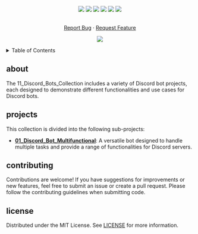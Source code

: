 <!--   my-icons -->
<p align="center">
</a>
    <a href="https://github.com/Pr0xyG33k/11_Discord_Bots_Collection"><img src="https://img.shields.io/badge/status-update-greengreen.svg?style=for-the-badge"></a>
    <a href="https://github.com/Pr0xyG33k/11_Discord_Bots_Collection/graphs/contributors"><img src="https://img.shields.io/github/contributors/Pr0xyG33k/11_Discord_Bots_Collection?style=for-the-badge"></a>
    <a href="https://github.com/Pr0xyG33k/11_Discord_Bots_Collection/stargazers"><img src="https://img.shields.io/github/stars/Pr0xyG33k/11_Discord_Bots_Collection?style=for-the-badge"></a>
    <a href="https://github.com/Pr0xyG33k/11_Discord_Bots_Collection/network/members"><img src="https://img.shields.io/github/forks/Pr0xyG33k/11_Discord_Bots_Collection.svg?style=for-the-badge"></a>
    <a href="https://github.com/Pr0xyG33k/11_Discord_Bots_Collection/issues"><img src="https://img.shields.io/github/issues/Pr0xyG33k/11_Discord_Bots_Collection.svg?style=for-the-badge"></a>
    <a href="https://github.com/Pr0xyG33k/11_Discord_Bots_Collection/blob/master/LICENSE"><img src="https://img.shields.io/github/license/Pr0xyG33k/11_Discord_Bots_Collection.svg?style=for-the-badge"></a>
</p>

<!-- PROJECT LOGO -->
  <p align="center">
    <br />
    <a href="https://github.com/Pr0xyG33k/11_Discord_Bots_Collection/issues">Report Bug</a>
    ·
    <a href="https://github.com/Pr0xyG33k/11_Discord_Bots_Collection/pulls">Request Feature</a>
  </p>
</div>

<!--   my-ticker -->
<p align="center">
<img src="https://capsule-render.vercel.app/api?type=waving&color=gradient&height=200&section=header&text=Discord&fontSize=80&fontAlignY=35&animation=twinkling&fontColor=gradient" />
</p>

<!-- TABLE OF CONTENTS -->
<details>
  <summary>Table of Contents</summary>
  <ol>
    <li><a href="#about">about</a></li>
    <li><a href="#projects">projects</a></li>
    <li><a href="#contributing">contributing</a></li>
    <li><a href="#license">license</a></li>
  </ol>
</details>

<!-- ABOUT -->
<h2>about</h2>
<div>
    The 11_Discord_Bots_Collection includes a variety of Discord bot projects, each designed to demonstrate different functionalities and use cases for Discord bots.
</div>
<div align="center">
</div>

<!-- PROJECTS -->
<h2 id="projects">projects</h2>
<p>
    This collection is divided into the following sub-projects:
</p>
<ul>
    <li>
        <a href="./01_Discord_Bot_Multifunctional/"><strong>01_Discord_Bot_Multifunctional</strong></a>: A versatile bot designed to handle multiple tasks and provide a range of functionalities for Discord servers.
    </li>
</ul>

<!-- CONTRIBUTING -->
<h2 id="contributing">contributing</h2>
<p>
    Contributions are welcome! If you have suggestions for improvements or new features, feel free to submit an issue or create a pull request. Please follow the contributing guidelines when submitting code.
</p>

<!-- LICENSE -->
<h2 id="license">license</h2>
<p>
    Distributed under the MIT License. See <a href="./LICENSE">LICENSE</a> for more information.
</p>
